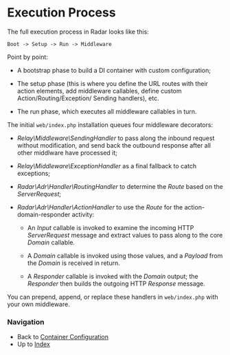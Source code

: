 # Execution Process

The full execution process in Radar looks like this:

    Boot -> Setup -> Run -> Middleware

Point by point:

- A bootstrap phase to build a DI container with custom configuration;

- The setup phase (this is where you define the URL routes with their action
elements, add middleware callables, define custom Action/Routing/Exception/
Sending handlers), etc.

- The run phase, which executes all middleware callables in turn.

The initial `web/index.php` installation queues four middleware decorators:

- _Relay\Middleware\SendingHandler_ to pass along the inbound request without
  modification, and send back the outbound response after all other middlware
  have processed it;

- _Relay\Middleware\ExceptionHandler_ as a final fallback to catch exceptions;

- _Radar\Adr\Handler\RoutingHandler_ to determine the _Route_ based on the _ServerRequest_;

- _Radar\Adr\Handler\ActionHandler_ to use the _Route_ for the action-domain-responder activity:

    - An _Input_ callable is invoked to examine the incoming HTTP
    _ServerRequest_ message and extract values to pass along to the core
    _Domain_ callable.

    - A _Domain_ callable is invoked using those values, and a _Payload_
    from the _Domain_ is received in return.

    - A _Responder_ callable is invoked with the _Domain_ output; the
    _Responder_ then builds the outgoing HTTP _Response_ message.

You can prepend, append, or replace these handlers in `web/index.php` with your own middleware.

### Navigation

* Back to [Container Configuration](/docs/container.md)
* Up to [Index](/docs/index.md)
